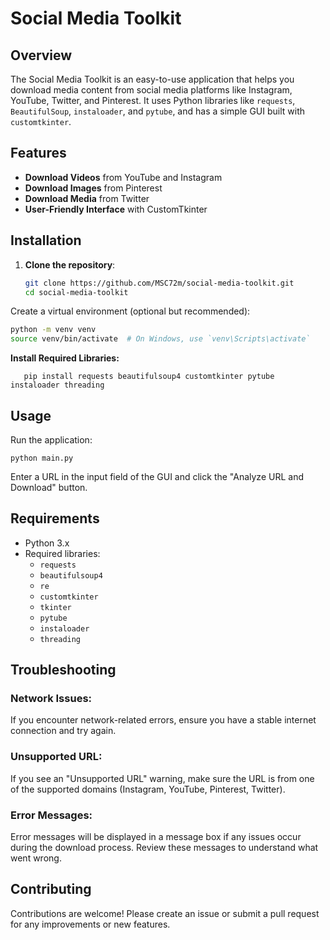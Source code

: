 # Social Media Toolkit

## Overview

The Social Media Toolkit is an easy-to-use application that helps you download media content from social media platforms like Instagram, YouTube, Twitter, and Pinterest. It uses Python libraries like `requests`, `BeautifulSoup`, `instaloader`, and `pytube`, and has a simple GUI built with `customtkinter`.

## Features

- **Download Videos** from YouTube and Instagram
- **Download Images** from Pinterest
- **Download Media** from Twitter
- **User-Friendly Interface** with CustomTkinter

## Installation

1. **Clone the repository**:
   ```sh
   git clone https://github.com/MSC72m/social-media-toolkit.git
   cd social-media-toolkit
   ```
Create a virtual environment (optional but recommended):

```sh
python -m venv venv
source venv/bin/activate  # On Windows, use `venv\Scripts\activate`
```
**Install Required Libraries:**
```
   pip install requests beautifulsoup4 customtkinter pytube instaloader threading
```
## Usage
Run the application:
```
python main.py
```
Enter a URL in the input field of the GUI and click the "Analyze URL and Download" button.

## Requirements

- Python 3.x
- Required libraries:
  - `requests`
  - `beautifulsoup4`
  - `re`
  - `customtkinter`
  - `tkinter`
  - `pytube`
  - `instaloader`
  - `threading`

## Troubleshooting

### Network Issues:
If you encounter network-related errors, ensure you have a stable internet connection and try again.

### Unsupported URL:
If you see an "Unsupported URL" warning, make sure the URL is from one of the supported domains (Instagram, YouTube, Pinterest, Twitter).

### Error Messages:
Error messages will be displayed in a message box if any issues occur during the download process. Review these messages to understand what went wrong.

## Contributing
Contributions are welcome! Please create an issue or submit a pull request for any improvements or new features.
